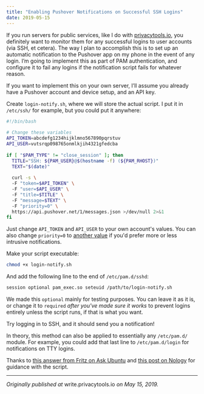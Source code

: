 ```yaml
---
title: "Enabling Pushover Notifications on Successful SSH Logins"
date: 2019-05-15
---
```


If you run servers for public services, like I do with [privacytools.io](https://www.privacyguides.org), you definitely want to monitor them for any successful logins to user accounts (via SSH, et cetera). The way I plan to accomplish this is to set up an automatic notification to the Pushover app on my phone in the event of any login. I’m going to implement this as part of PAM authentication, and configure it to fail any logins if the notification script fails for whatever reason.

If you want to implement this on your own server, I’ll assume you already have a Pushover account and device setup, and an API key.

Create `login-notify.sh`, where we will store the actual script. I put it in `/etc/ssh/` for example, but you could put it anywhere:

```bash
#!/bin/bash  
  
# Change these variables  
API_TOKEN=abcdefg1234hijklmno567890pqrstuv  
API_USER=vutsrqp098765onmlkjih4321gfedcba  
  
if [ "$PAM_TYPE" != "close_session" ]; then  
  TITLE="SSH: ${PAM_USER}@$(hostname -f) (${PAM_RHOST})"  
  TEXT="$(date)"  
  
  curl -s \  
  -F "token=$API_TOKEN" \  
  -F "user=$API_USER" \  
  -F "title=$TITLE" \  
  -F "message=$TEXT" \  
  -F "priority=0" \  
  https://api.pushover.net/1/messages.json >/dev/null 2>&1  
fi
```

Just change `API_TOKEN` and `API_USER` to your own account's values. You can also change `priority=0` to [another value](https://pushover.net/api#priority) if you'd prefer more or less intrusive notifications.

Make your script executable:

```bash
chmod +x login-notify.sh
```

And add the following line to the end of `/etc/pam.d/sshd`:

```bash
session optional pam_exec.so seteuid /path/to/login-notify.sh
```

We made this `optional` mainly for testing purposes. You can leave it as it is, or change it to `required` _after you've made sure it works_ to prevent logins entirely unless the script runs, if that is what you want.

Try logging in to SSH, and it should send you a notification!

In theory, this method can also be applied to essentially any `/etc/pam.d/` module. For example, you could add that last line to  `/etc/pam.d/login`  for notifications on TTY logins.

Thanks to  [this answer from Fritz on Ask Ubuntu](https://askubuntu.com/a/448602) and [this post on Nology](https://nology.de/ssh-automatic-notifications-login-pushover.html) for guidance with the script.

---

_Originally published at_ write.privacytools.io _on May 15, 2019._
